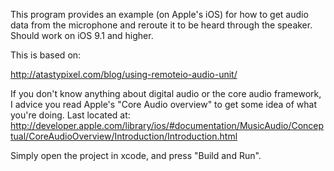 This program provides an example (on Apple's iOS) for how to get audio data from the microphone and reroute it to be heard through the speaker. Should work on iOS 9.1 and higher.

This is based on:

http://atastypixel.com/blog/using-remoteio-audio-unit/

If you don't know anything about digital audio or the core audio framework, I advice you read
Apple's "Core Audio overview" to get some idea of what you're doing.
Last located at:
http://developer.apple.com/library/ios/#documentation/MusicAudio/Conceptual/CoreAudioOverview/Introduction/Introduction.html

Simply open the project in xcode, and press "Build and Run". 
